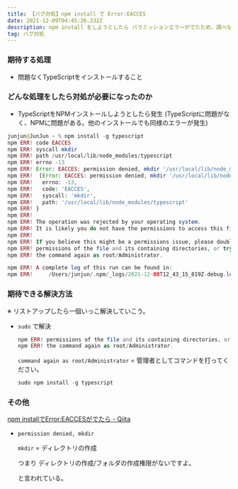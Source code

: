 ```yaml
---
title: 【バグ対処】npm install で Error:EACCES
date: 2021-12-09T04:45:26.232Z
description: npm install をしようとしたら パラミッションエラーがでたため、調べながら解決してみる。
tag: バグ対処
---
```

### 期待する処理

- 問題なくTypeScriptをインストールすること

### どんな処理をしたら対処が必要になったのか

- TypeScriptをNPMインストールしようとしたら発生 (TypeScriptに問題がなく、NPMに問題がある。他のインストールでも同様のエラーが発生)

```php
junjun@JunJun ~ % npm install -g typescript
npm ERR! code EACCES
npm ERR! syscall mkdir
npm ERR! path /usr/local/lib/node_modules/typescript
npm ERR! errno -13
npm ERR! Error: EACCES: permission denied, mkdir '/usr/local/lib/node_modules/typescript'
npm ERR!  [Error: EACCES: permission denied, mkdir '/usr/local/lib/node_modules/typescript'] {
npm ERR!   errno: -13,
npm ERR!   code: 'EACCES',
npm ERR!   syscall: 'mkdir',
npm ERR!   path: '/usr/local/lib/node_modules/typescript'
npm ERR! }
npm ERR! 
npm ERR! The operation was rejected by your operating system.
npm ERR! It is likely you do not have the permissions to access this file as the current user
npm ERR! 
npm ERR! If you believe this might be a permissions issue, please double-check the
npm ERR! permissions of the file and its containing directories, or try running
npm ERR! the command again as root/Administrator.

npm ERR! A complete log of this run can be found in:
npm ERR!     /Users/junjun/.npm/_logs/2021-12-08T12_43_15_819Z-debug.log
```

### 期待できる解決方法

※ リストアップしたら一個いっこ解決していこう。

- `sudo` で解決
    
    ```php
    npm ERR! permissions of the file and its containing directories, or try running
    npm ERR! the command again as root/Administrator.
    ```
    
    `command again as root/Administrator` = 管理者としてコマンドを打ってください。
    
    ```php
    sudo npm install -g typescript
    ```
    

### その他

[npm installでError:EACCESがでたら - Qiita](https://qiita.com/Gaddict/items/8c76d92bd0adec2bfb6a)

- `permission denied, mkdir`
    
    `mkdir` = ディレクトリの作成
    
    つまり ディレクトリの作成/フォルダの作成権限がないですよ。
    
    と言われている。